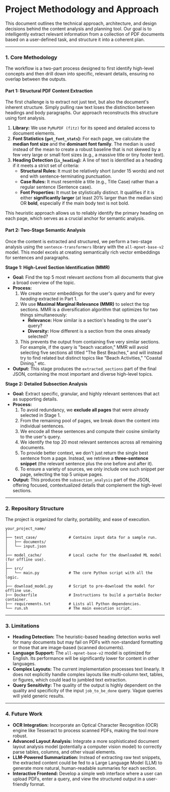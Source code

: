 # Project Methodology and Approach

This document outlines the technical approach, architecture, and design decisions behind the content analysis and planning tool. Our goal is to intelligently extract relevant information from a collection of PDF documents based on a user-defined task, and structure it into a coherent plan.

---

### 1. Core Methodology

The workflow is a two-part process designed to first identify high-level concepts and then drill down into specific, relevant details, ensuring no overlap between the outputs.

#### **Part 1: Structural PDF Content Extraction**

The first challenge is to extract not just text, but also the document's inherent structure. Simply pulling raw text loses the distinction between headings and body paragraphs. Our approach reconstructs this structure using font analysis.

1.  **Library:** We use `PyMuPDF (fitz)` for its speed and detailed access to document elements.
2.  **Font Statistics (`get_font_stats`):** For each page, we calculate the **median font size** and the **dominant font family**. The median is used instead of the mean to create a robust baseline that is not skewed by a few very large or small font sizes (e.g., a massive title or tiny footer text).
3.  **Heading Detection (`is_heading`):** A line of text is identified as a heading if it meets a strict set of criteria:
    - **Structural Rules:** It must be relatively short (under 15 words) and not end with sentence-terminating punctuation.
    - **Case Rules:** It must resemble a title (e.g., Title Case) rather than a regular sentence (Sentence case).
    - **Font Properties:** It must be stylistically distinct. It qualifies if it is either **significantly larger** (at least 20% larger than the median size) OR **bold**, especially if the main body text is not bold.

This heuristic approach allows us to reliably identify the primary heading on each page, which serves as a crucial anchor for semantic analysis.

#### **Part 2: Two-Stage Semantic Analysis**

Once the content is extracted and structured, we perform a two-stage analysis using the `sentence-transformers` library with the `all-mpnet-base-v2` model. This model excels at creating semantically rich vector embeddings for sentences and paragraphs.

**Stage 1: High-Level Section Identification (MMR)**

- **Goal:** Find the top 5 most relevant _sections_ from all documents that give a broad overview of the topic.
- **Process:**
  1.  We create vector embeddings for the user's query and for every _heading_ extracted in Part 1.
  2.  We use **Maximal Marginal Relevance (MMR)** to select the top sections. MMR is a diversification algorithm that optimizes for two things simultaneously:
      - **Relevance:** How similar is a section's heading to the user's query?
      - **Diversity:** How different is a section from the ones already selected?
  3.  This prevents the output from containing five very similar sections. For example, if the query is "beach vacation," MMR will avoid selecting five sections all titled "The Best Beaches," and will instead try to find related but distinct topics like "Beach Activities," "Coastal Dining," etc.
- **Output:** This stage produces the `extracted_sections` part of the final JSON, containing the most important and diverse high-level topics.

**Stage 2: Detailed Subsection Analysis**

- **Goal:** Extract specific, granular, and highly relevant sentences that act as supporting details.
- **Process:**
  1.  To avoid redundancy, we **exclude all pages** that were already selected in Stage 1.
  2.  From the remaining pool of pages, we break down the content into individual sentences.
  3.  We encode all these sentences and compute their cosine similarity to the user's query.
  4.  We identify the top 20 most relevant sentences across all remaining documents.
  5.  To provide better context, we don't just return the single best sentence from a page. Instead, we retrieve a **three-sentence snippet** (the relevant sentence plus the one before and after it).
  6.  To ensure a variety of sources, we only include one such snippet per page, selecting the top 5 unique pages.
- **Output:** This produces the `subsection_analysis` part of the JSON, offering focused, contextualized details that complement the high-level sections.

---

### 2. Repository Structure

The project is organized for clarity, portability, and ease of execution.

```
your_project_name/
│
├── test_case/              # Contains input data for a sample run.
│   ├── documents/
│   └── input.json
│
├── model_cache/            # Local cache for the downloaded ML model (for offline use).
│
├── src/
│   └── main.py             # The core Python script with all the logic.
│
├── download_model.py       # Script to pre-download the model for offline use.
├── Dockerfile              # Instructions to build a portable Docker container.
├── requirements.txt        # Lists all Python dependencies.
└── run.sh                  # The main execution script.
```

---

### 3. Limitations

- **Heading Detection:** The heuristic-based heading detection works well for many documents but may fail on PDFs with non-standard formatting or those that are image-based (scanned documents).
- **Language Support:** The `all-mpnet-base-v2` model is optimized for English. Its performance will be significantly lower for content in other languages.
- **Complex Layouts:** The current implementation processes text linearly. It does not explicitly handle complex layouts like multi-column text, tables, or figures, which could lead to jumbled text extraction.
- **Query Sensitivity:** The quality of the output is highly dependent on the quality and specificity of the input `job_to_be_done` query. Vague queries will yield generic results.

---

### 4. Future Work

- **OCR Integration:** Incorporate an Optical Character Recognition (OCR) engine like Tesseract to process scanned PDFs, making the tool more robust.
- **Advanced Layout Analysis:** Integrate a more sophisticated document layout analysis model (potentially a computer vision model) to correctly parse tables, columns, and other visual elements.
- **LLM-Powered Summarization:** Instead of extracting raw text snippets, the extracted content could be fed to a Large Language Model (LLM) to generate more natural, human-readable summaries for each section.
- **Interactive Frontend:** Develop a simple web interface where a user can upload PDFs, enter a query, and view the structured output in a user-friendly format.
